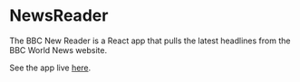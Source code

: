 # NewsReader

The BBC New Reader is a React app that pulls the latest headlines from the BBC World News website. 

See the app live [here](https://agile-atoll-36508.herokuapp.com/).
